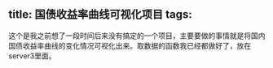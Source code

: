 title: 国债收益率曲线可视化项目
tags:
---

这个是我之前想了一段时间后来没有搞定的一个项目，主要要做的事情就是将国内国债收益率曲线的变化情况可视化出来。取数据的函数我已经都做好了，放在server3里面。